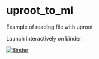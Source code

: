 # uproot_to_ml
Example of reading file with uproot

Launch interactively on binder:

[![Binder](https://mybinder.org/badge_logo.svg)](https://mybinder.org/v2/gh/DraTeots/uproot_to_ml/HEAD)

